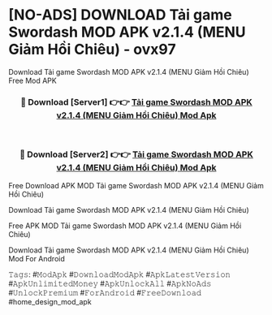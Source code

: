# [NO-ADS] DOWNLOAD Tải game Swordash MOD APK v2.1.4 (MENU Giảm Hồi Chiêu) - ovx97
Download Tải game Swordash MOD APK v2.1.4 (MENU Giảm Hồi Chiêu) Free Mod APK

<div align="center">
<h3>🔴 Download [Server1] 👉👉 <a href="https://apk-comot.site?title=Tải_game_Swordash_MOD_APK_v2.1.4_(MENU_Giảm_Hồi_Chiêu)">Tải game Swordash MOD APK v2.1.4 (MENU Giảm Hồi Chiêu) Mod Apk</a></h3><br>

<h3>🔴 Download [Server2] 👉👉 <a href="https://apk-comot.site?title=Tải_game_Swordash_MOD_APK_v2.1.4_(MENU_Giảm_Hồi_Chiêu)">Tải game Swordash MOD APK v2.1.4 (MENU Giảm Hồi Chiêu) Mod Apk</a></h3>
</div>


Free Download APK MOD Tải game Swordash MOD APK v2.1.4 (MENU Giảm Hồi Chiêu)

Download Tải game Swordash MOD APK v2.1.4 (MENU Giảm Hồi Chiêu) 

Free APK MOD Tải game Swordash MOD APK v2.1.4 (MENU Giảm Hồi Chiêu) 

Download Tải game Swordash MOD APK v2.1.4 (MENU Giảm Hồi Chiêu) Mod For Android

𝚃𝚊𝚐𝚜: #𝙼𝚘𝚍𝙰𝚙𝚔 #𝙳𝚘𝚠𝚗𝚕𝚘𝚊𝚍𝙼𝚘𝚍𝙰𝚙𝚔 #𝙰𝚙𝚔𝙻𝚊𝚝𝚎𝚜𝚝𝚅𝚎𝚛𝚜𝚒𝚘𝚗 #𝙰𝚙𝚔𝚄𝚗𝚕𝚒𝚖𝚒𝚝𝚎𝚍𝙼𝚘𝚗𝚎𝚢 #𝙰𝚙𝚔𝚄𝚗𝚕𝚘𝚌𝚔𝙰𝚕𝚕 #𝙰𝚙𝚔𝙽𝚘𝙰𝚍𝚜 #𝚄𝚗𝚕𝚘𝚌𝚔𝙿𝚛𝚎𝚖𝚒𝚞𝚖 #𝙵𝚘𝚛𝙰𝚗𝚍𝚛𝚘𝚒𝚍 #𝙵𝚛𝚎𝚎𝙳𝚘𝚠𝚗𝚕𝚘𝚊𝚍 #home_design_mod_apk